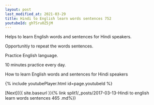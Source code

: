 ```yaml
---
layout: post
last_modified_at: 2021-03-29
title: Hindi to English learn words sentences 752 
youtubeId: ghTSru0Z5jM
---
```

 
 
Helps to learn English words and sentences for Hindi speakers.

Opportunitiy to repeat the words sentences. 

Practice English language. 
 
10 minutes practice every day. 
 
How to learn English words and sentences for Hindi speakers 
 
{% include youtubePlayer.html id=page.youtubeId %}
 
 
[Next]({{ site.baseurl }}{% link  split1/_posts/2017-03-13-Hindi to english learn words sentences 465 .md%})
 
